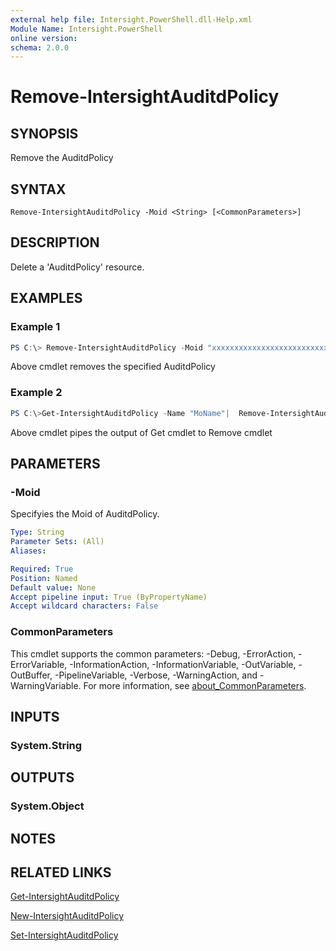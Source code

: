 ```yaml
---
external help file: Intersight.PowerShell.dll-Help.xml
Module Name: Intersight.PowerShell
online version:
schema: 2.0.0
---
```


# Remove-IntersightAuditdPolicy

## SYNOPSIS
Remove the AuditdPolicy

## SYNTAX

```
Remove-IntersightAuditdPolicy -Moid <String> [<CommonParameters>]
```

## DESCRIPTION
Delete a &apos;AuditdPolicy&apos; resource.

## EXAMPLES

### Example 1
```powershell
PS C:\> Remove-IntersightAuditdPolicy -Moid "xxxxxxxxxxxxxxxxxxxxxxxxxxx"
```
Above cmdlet removes the specified AuditdPolicy 

### Example 2
```powershell
PS C:\>Get-IntersightAuditdPolicy -Name "MoName"|  Remove-IntersightAuditdPolicy
```
Above cmdlet pipes the output of Get cmdlet to Remove cmdlet

## PARAMETERS

### -Moid
Specifyies the Moid of AuditdPolicy.

```yaml
Type: String
Parameter Sets: (All)
Aliases:

Required: True
Position: Named
Default value: None
Accept pipeline input: True (ByPropertyName)
Accept wildcard characters: False
```

### CommonParameters
This cmdlet supports the common parameters: -Debug, -ErrorAction, -ErrorVariable, -InformationAction, -InformationVariable, -OutVariable, -OutBuffer, -PipelineVariable, -Verbose, -WarningAction, and -WarningVariable. For more information, see [about_CommonParameters](http://go.microsoft.com/fwlink/?LinkID=113216).

## INPUTS

### System.String

## OUTPUTS

### System.Object
## NOTES

## RELATED LINKS

[Get-IntersightAuditdPolicy](./Get-IntersightAuditdPolicy.md)

[New-IntersightAuditdPolicy](./New-IntersightAuditdPolicy.md)

[Set-IntersightAuditdPolicy](./Set-IntersightAuditdPolicy.md)

